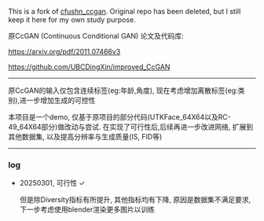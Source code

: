 This is a fork of [cfushn_ccgan](https://github.com/calmplay/cfushn_ccgan). Original repo has been deleted, but I still keep it here for my own study purpose.

原CcGAN (Continuous Conditional GAN) 论文及代码库:

https://arxiv.org/pdf/2011.07466v3

https://github.com/UBCDingXin/improved_CcGAN

---

原CcGAN的输入仅包含连续标签(eg:年龄,角度),
现在考虑增加离散标签(eg:类别),进一步增加生成的可控性

本项目是一个demo, 仅基于原项目的部分代码(UTKFace_64X64以及RC-49_64X64部分)做改动与尝试.
在实现了可行性后,后续再进一步改进网络, 扩展到其他数据集, 以及提高分辨率与生成质量(IS, FID等)

---

### log

- 20250301, 可行性 ✓

  但是除Diversity指标有所提升, 其他指标均有下降, 原因是数据集不满足要求, 下一步考虑使用blender渲染更多图片以训练

